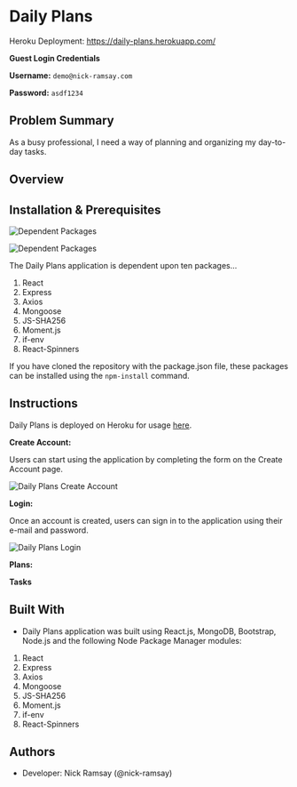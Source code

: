 # Daily Plans

Heroku Deployment: https://daily-plans.herokuapp.com/

**Guest Login Credentials**

**Username:** ```demo@nick-ramsay.com```

**Password:** ```asdf1234```

## Problem Summary 
As a busy professional, I need a way of planning and organizing my day-to-day tasks.

## Overview


## Installation & Prerequisites

![Dependent Packages](https://github.com/nick-ramsay/readme-images/blob/master/daily-plans/dependent-react-packages.jpg?raw=true)

![Dependent Packages](https://github.com/nick-ramsay/readme-images/blob/master/daily-plans/dependent-packages.jpg?raw=true)

The Daily Plans application is dependent upon ten packages...

 1. React
 2. Express
 3. Axios
 4. Mongoose
 5. JS-SHA256
 6. Moment.js
 7. if-env
 8. React-Spinners
 
If you have cloned the repository with the package.json file, these packages can be installed using the ```npm-install``` command.

## Instructions

Daily Plans is deployed on Heroku for usage [here](https://daily-plans.herokuapp.com).

**Create Account:**

Users can start using the application by completing the form on the Create Account page.

![Daily Plans Create Account](https://github.com/nick-ramsay/readme-images/blob/master/daily-plans/create-account.jpg?raw=true)

**Login:**

Once an account is created, users can sign in to the application using their e-mail and password.

![Daily Plans Login](https://github.com/nick-ramsay/readme-images/blob/master/daily-plans/login.jpg?raw=true)

**Plans:**

**Tasks**

## Built With
- Daily Plans application was built using React.js, MongoDB, Bootstrap, Node.js and the following Node Package Manager modules:

 1. React
 2. Express
 3. Axios
 4. Mongoose
 5. JS-SHA256
 6. Moment.js
 7. if-env
 8. React-Spinners

## Authors 
- Developer: Nick Ramsay (@nick-ramsay)
